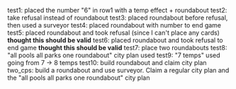 test1: placed the number "6" in row1 with a temp effect + roundabout
test2: take refusal instead of roundabout 
test3: placed roundabout before refusal, then used a surveyor
test4: placed roundabout with number to end game
test5: placed roundabout and took refusal (since I can't place any cards) **thought this should be valid**
test6: placed roundabout and took refusal to end game **thought this should be valid**
test7: place two roundabouts
test8: "all pools all parks one roundabout" city plan used
test9: "7 temps" used going from 7 -> 8 temps
test10: build roundabout and claim city plan
two_cps: build a roundabout and use surveyor. Claim a regular city plan and the "all pools all parks one roundabout" city plan